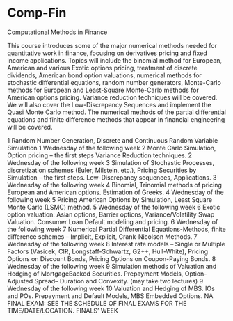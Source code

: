 # Comp-Fin
Computational Methods in Finance

This course introduces some of the major numerical methods needed for quantitative work in finance,
focusing on derivatives pricing and fixed income applications. Topics will include the binomial
method for European, American and various Exotic options pricing, treatment of discrete dividends,
American bond option valuations, numerical methods for stochastic differential equations, random
number generators, Monte-Carlo methods for European and Least-Square Monte-Carlo methods for
American options pricing. Variance reduction techniques will be covered. We will also cover the
Low-Discrepancy Sequences and implement the Quasi Monte Carlo method. The numerical methods
of the partial differential equations and finite difference methods that appear in financial engineering
will be covered.


1
Random Number Generation, Discrete
and Continuous Random Variable Simulation 1
Wednesday of the
following week
2
Monte Carlo Simulation, Option pricing – the first steps
Variance Reduction techniques. 2
Wednesday of the
following week
3
Simulation of Stochastic Processes, discretization schemes
(Euler, Milstein, etc.), Pricing Securities by Simulation –
the first steps. Low-Discrepancy sequences, Applications.
3
Wednesday of the
following week
4
Binomial, Trinomial methods of pricing European
and American options. Estimation of Greeks. 4
Wednesday of the
following week
5
Pricing American Options by Simulation,
Least Square Monte Carlo (LSMC) method. 5
Wednesday of the
following week
6
Exotic option valuation: Asian options, Barrier options,
Variance/Volatility Swap Valuation. Consumer Loan
Default modeling and pricing.
6
Wednesday of the
following week
7
Numerical Partial Differential Equations-Methods, finite
difference schemes – Implicit, Explicit, Crank-Nicolson
Methods.
7
Wednesday of the
following week
8
Interest rate models – Single or Multiple Factors
(Vasicek, CIR, Longstaff-Schwartz, G2++, Hull-White),
Pricing Options on Discount Bonds, Pricing Options
on Coupon-Paying Bonds.
8
Wednesday of the
following week
9
Simulation methods of Valuation and Hedging of MortgageBacked Securities. Prepayment Models, Option-Adjusted
Spread– Duration and Convexity. (may take two lectures)
9
Wednesday of the
following week
10
Valuation and Hedging of MBS. IOs and POs.
Prepayment and Default Models, MBS Embedded Options. NA
FINAL EXAM:
SEE THE SCHEDULE OF FINAL EXAMS
FOR THE TIME/DATE/LOCATION.
FINALS’ WEEK
